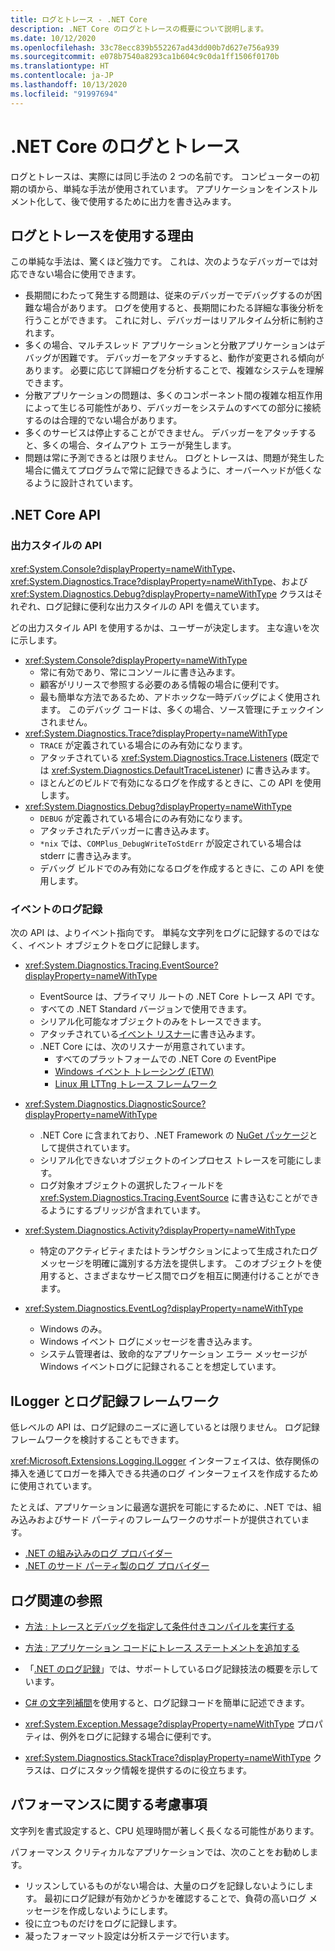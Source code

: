 ```yaml
---
title: ログとトレース - .NET Core
description: .NET Core のログとトレースの概要について説明します。
ms.date: 10/12/2020
ms.openlocfilehash: 33c78ecc839b552267ad43dd00b7d627e756a939
ms.sourcegitcommit: e078b7540a8293ca1b604c9c0da1ff1506f0170b
ms.translationtype: HT
ms.contentlocale: ja-JP
ms.lasthandoff: 10/13/2020
ms.locfileid: "91997694"
---
```

# <a name="net-core-logging-and-tracing"></a>.NET Core のログとトレース

ログとトレースは、実際には同じ手法の 2 つの名前です。 コンピューターの初期の頃から、単純な手法が使用されています。 アプリケーションをインストルメント化して、後で使用するために出力を書き込みます。

## <a name="reasons-to-use-logging-and-tracing"></a>ログとトレースを使用する理由

この単純な手法は、驚くほど強力です。 これは、次のようなデバッガーでは対応できない場合に使用できます。

- 長期間にわたって発生する問題は、従来のデバッガーでデバッグするのが困難な場合があります。 ログを使用すると、長期間にわたる詳細な事後分析を行うことができます。 これに対し、デバッガーはリアルタイム分析に制約されます。
- 多くの場合、マルチスレッド アプリケーションと分散アプリケーションはデバッグが困難です。  デバッガーをアタッチすると、動作が変更される傾向があります。 必要に応じて詳細ログを分析することで、複雑なシステムを理解できます。
- 分散アプリケーションの問題は、多くのコンポーネント間の複雑な相互作用によって生じる可能性があり、デバッガーをシステムのすべての部分に接続するのは合理的でない場合があります。
- 多くのサービスは停止することができません。 デバッガーをアタッチすると、多くの場合、タイムアウト エラーが発生します。
- 問題は常に予測できるとは限りません。 ログとトレースは、問題が発生した場合に備えてプログラムで常に記録できるように、オーバーヘッドが低くなるように設計されています。

## <a name="net-core-apis"></a>.NET Core API

### <a name="print-style-apis"></a>出力スタイルの API

<xref:System.Console?displayProperty=nameWithType>、<xref:System.Diagnostics.Trace?displayProperty=nameWithType>、および <xref:System.Diagnostics.Debug?displayProperty=nameWithType> クラスはそれぞれ、ログ記録に便利な出力スタイルの API を備えています。

どの出力スタイル API を使用するかは、ユーザーが決定します。 主な違いを次に示します。

- <xref:System.Console?displayProperty=nameWithType>
  - 常に有効であり、常にコンソールに書き込みます。
  - 顧客がリリースで参照する必要のある情報の場合に便利です。
  - 最も簡単な方法であるため、アドホックな一時デバッグによく使用されます。 このデバッグ コードは、多くの場合、ソース管理にチェックインされません。
- <xref:System.Diagnostics.Trace?displayProperty=nameWithType>
  - `TRACE` が定義されている場合にのみ有効になります。
  - アタッチされている <xref:System.Diagnostics.Trace.Listeners> (既定では <xref:System.Diagnostics.DefaultTraceListener>) に書き込みます。
  - ほとんどのビルドで有効になるログを作成するときに、この API を使用します。
- <xref:System.Diagnostics.Debug?displayProperty=nameWithType>
  - `DEBUG` が定義されている場合にのみ有効になります。
  - アタッチされたデバッガーに書き込みます。
  - `*nix` では、`COMPlus_DebugWriteToStdErr` が設定されている場合は stderr に書き込みます。
  - デバッグ ビルドでのみ有効になるログを作成するときに、この API を使用します。

### <a name="logging-events"></a>イベントのログ記録

次の API は、よりイベント指向です。 単純な文字列をログに記録するのではなく、イベント オブジェクトをログに記録します。

- <xref:System.Diagnostics.Tracing.EventSource?displayProperty=nameWithType>
  - EventSource は、プライマリ ルートの .NET Core トレース API です。
  - すべての .NET Standard バージョンで使用できます。
  - シリアル化可能なオブジェクトのみをトレースできます。
  - アタッチされている[イベント リスナー](xref:System.Diagnostics.Tracing.EventListener)に書き込みます。
  - .NET Core には、次のリスナーが用意されています。
    - すべてのプラットフォームでの .NET Core の EventPipe
    - [Windows イベント トレーシング (ETW)](/windows/win32/etw/event-tracing-portal)
    - [Linux 用 LTTng トレース フレームワーク](https://lttng.org/)

- <xref:System.Diagnostics.DiagnosticSource?displayProperty=nameWithType>
  - .NET Core に含まれており、.NET Framework の [NuGet パッケージ](https://www.nuget.org/packages/System.Diagnostics.DiagnosticSource)として提供されています。
  - シリアル化できないオブジェクトのインプロセス トレースを可能にします。
  - ログ対象オブジェクトの選択したフィールドを <xref:System.Diagnostics.Tracing.EventSource> に書き込むことができるようにするブリッジが含まれています。

- <xref:System.Diagnostics.Activity?displayProperty=nameWithType>
  - 特定のアクティビティまたはトランザクションによって生成されたログ メッセージを明確に識別する方法を提供します。 このオブジェクトを使用すると、さまざまなサービス間でログを相互に関連付けることができます。

- <xref:System.Diagnostics.EventLog?displayProperty=nameWithType>
  - Windows のみ。
  - Windows イベント ログにメッセージを書き込みます。
  - システム管理者は、致命的なアプリケーション エラー メッセージが Windows イベントログに記録されることを想定しています。

## <a name="ilogger-and-logging-frameworks"></a>ILogger とログ記録フレームワーク

低レベルの API は、ログ記録のニーズに適しているとは限りません。 ログ記録フレームワークを検討することもできます。

<xref:Microsoft.Extensions.Logging.ILogger> インターフェイスは、依存関係の挿入を通じてロガーを挿入できる共通のログ インターフェイスを作成するために使用されています。

たとえば、アプリケーションに最適な選択を可能にするために、.NET では、組み込みおよびサード パーティのフレームワークのサポートが提供されています。

- [.NET の組み込みのログ プロバイダー](../extensions/logging-providers.md#built-in-logging-providers)
- [.NET のサード パーティ製のログ プロバイダー](../extensions/logging-providers.md#third-party-logging-providers)

## <a name="logging-related-references"></a>ログ関連の参照

- [方法 : トレースとデバッグを指定して条件付きコンパイルを実行する](../../framework/debug-trace-profile/how-to-compile-conditionally-with-trace-and-debug.md)

- [方法 : アプリケーション コードにトレース ステートメントを追加する](../../framework/debug-trace-profile/how-to-add-trace-statements-to-application-code.md)

- 「[.NET のログ記録](../extensions/logging.md)」では、サポートしているログ記録技法の概要を示しています。

- [C# の文字列補間](../../csharp/language-reference/tokens/interpolated.md)を使用すると、ログ記録コードを簡単に記述できます。

- <xref:System.Exception.Message?displayProperty=nameWithType> プロパティは、例外をログに記録する場合に便利です。

- <xref:System.Diagnostics.StackTrace?displayProperty=nameWithType> クラスは、ログにスタック情報を提供するのに役立ちます。

## <a name="performance-considerations"></a>パフォーマンスに関する考慮事項

文字列を書式設定すると、CPU 処理時間が著しく長くなる可能性があります。

パフォーマンス クリティカルなアプリケーションでは、次のことをお勧めします。

- リッスンしているものがない場合は、大量のログを記録しないようにします。 最初にログ記録が有効かどうかを確認することで、負荷の高いログ メッセージを作成しないようにします。
- 役に立つものだけをログに記録します。
- 凝ったフォーマット設定は分析ステージで行います。
